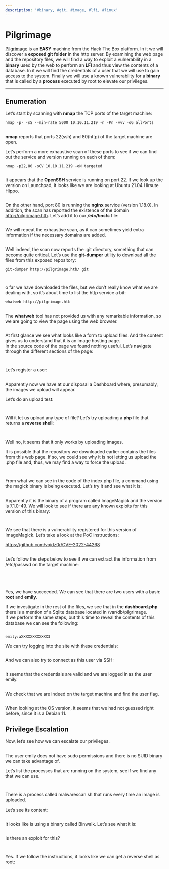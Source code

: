 ```yaml
---
description: '#binary, #git, #image, #lfi, #linux'
---
```


# Pilgrimage

[Pilgrimage](https://app.hackthebox.com/machines/Pilgrimage) is an **EASY** machine from the Hack The Box platform. In it we will discover a **exposed git folder** in the http server. By examining the web page and the repository files, we will find a way to exploit a vulnerability in a **binary** used by the web to perform an **LFI** and thus view the contents of a database. In it we will find the credentials of a user that we will use to gain access to the system. Finally we will use a known vulnerability for a **binary** that is called by a **process** executed by root to elevate our privileges.

***

## Enumeration <a href="#user-content-enumeration" id="user-content-enumeration"></a>

Let’s start by scanning with **nmap** the TCP ports of the target machine:

`nmap -p- -sS --min-rate 5000 10.10.11.219 -n -Pn -vvv -oG allPorts`

<figure><img src="../../.gitbook/assets/Pasted image 20230903133707.png" alt=""><figcaption></figcaption></figure>

**nmap** reports that ports 22(ssh) and 80(http) of the target machine are open.

Let’s perform a more exhaustive scan of these ports to see if we can find out the service and version running on each of them:

`nmap -p22,80 -sCV 10.10.11.219 -oN targeted`

<figure><img src="../../.gitbook/assets/Pasted image 20230903134027.png" alt=""><figcaption></figcaption></figure>

It appears that the **OpenSSH** service is running on port 22. If we look up the version on Launchpad, it looks like we are looking at Ubuntu 21.04 Hirsute Hippo.

<figure><img src="../../.gitbook/assets/Pasted image 20230903133850.png" alt=""><figcaption></figcaption></figure>

On the other hand, port 80 is running the **nginx** service (version 1.18.0). In addition, the scan has reported the existence of the domain http://pilgrimage.htb. Let’s add it to our _**/etc/hosts**_ file:

<figure><img src="../../.gitbook/assets/Pasted image 20230903134113.png" alt=""><figcaption></figcaption></figure>

We will repeat the exhaustive scan, as it can sometimes yield extra information if the necessary domains are added.

<figure><img src="../../.gitbook/assets/Pasted image 20230903134202 (1).png" alt=""><figcaption></figcaption></figure>

Well indeed, the scan now reports the .git directory, something that can become quite critical. Let’s use the **git-dumper** utility to download all the files from this exposed repository:

`git-dumper http://pilgrimage.htb/ git`

<figure><img src="../../.gitbook/assets/Pasted image 20230903134416 (1).png" alt=""><figcaption></figcaption></figure>

<figure><img src="../../.gitbook/assets/Pasted image 20230903134454 (1).png" alt=""><figcaption></figcaption></figure>

o far we have downloaded the files, but we don’t really know what we are dealing with, so it’s about time to list the http service a bit:

`whatweb http://pilgrimage.htb`

<figure><img src="../../.gitbook/assets/Pasted image 20230903134516.png" alt=""><figcaption></figcaption></figure>

The **whatweb** tool has not provided us with any remarkable information, so we are going to view the page using the web browser.

<figure><img src="../../.gitbook/assets/imagen (9) (1).png" alt=""><figcaption></figcaption></figure>

At first glance we see what looks like a form to upload files. And the content gives us to understand that it is an image hosting page.\
In the source code of the page we found nothing useful. Let’s navigate through the different sections of the page:

<figure><img src="../../.gitbook/assets/imagen (1) (1) (1) (1).png" alt=""><figcaption></figcaption></figure>

<figure><img src="../../.gitbook/assets/imagen (2) (1) (1).png" alt=""><figcaption></figcaption></figure>

Let’s register a user:

<figure><img src="../../.gitbook/assets/imagen (3) (1) (1).png" alt=""><figcaption></figcaption></figure>

Apparently now we have at our disposal a Dashboard where, presumably, the images we upload will appear.

Let’s do an upload test:

<figure><img src="../../.gitbook/assets/Pasted image 20230903134739.png" alt=""><figcaption></figcaption></figure>

<figure><img src="../../.gitbook/assets/Pasted image 20230903134801.png" alt=""><figcaption></figcaption></figure>

Will it let us upload any type of file? Let’s try uploading a **php** file that returns a **reverse shell**:

<figure><img src="../../.gitbook/assets/Pasted image 20230903134912.png" alt=""><figcaption></figcaption></figure>

<figure><img src="../../.gitbook/assets/Pasted image 20230903135239.png" alt=""><figcaption></figcaption></figure>

Well no, it seems that it only works by uploading images.

It is possible that the repository we downloaded earlier contains the files from this web page. If so, we could see why it is not letting us upload the .php file and, thus, we may find a way to force the upload.

<figure><img src="../../.gitbook/assets/Pasted image 20230903135302.png" alt=""><figcaption></figcaption></figure>

<figure><img src="../../.gitbook/assets/Pasted image 20230903135323.png" alt=""><figcaption></figcaption></figure>

From what we can see in the code of the index.php file, a command using the magick binary is being executed. Let’s try it and see what it is:

<figure><img src="../../.gitbook/assets/Pasted image 20230903135358.png" alt=""><figcaption></figcaption></figure>

Apparently it is the binary of a program called ImageMagick and the version is 7.1.0-49. We will look to see if there are any known exploits for this version of this binary:

<figure><img src="../../.gitbook/assets/Pasted image 20230903140444.png" alt=""><figcaption></figcaption></figure>

<figure><img src="../../.gitbook/assets/Pasted image 20230903140539.png" alt=""><figcaption></figcaption></figure>

We see that there is a vulnerability registered for this version of ImageMagick. Let’s take a look at the PoC instructions:

https://github.com/voidz0r/CVE-2022-44268

<figure><img src="../../.gitbook/assets/Pasted image 20230903140758.png" alt=""><figcaption></figcaption></figure>

Let’s follow the steps below to see if we can extract the information from /etc/passwd on the target machine:

<figure><img src="../../.gitbook/assets/Pasted image 20230903141356.png" alt=""><figcaption></figcaption></figure>

<figure><img src="../../.gitbook/assets/Pasted image 20230903141510.png" alt=""><figcaption></figcaption></figure>

<figure><img src="../../.gitbook/assets/Pasted image 20230903142037.png" alt=""><figcaption></figcaption></figure>

<figure><img src="../../.gitbook/assets/Pasted image 20230903142818.png" alt=""><figcaption></figcaption></figure>

Yes, we have succeeded. We can see that there are two users with a bash: **root** and **emily**.

If we investigate in the rest of the files, we see that in the **dashboard.php** there is a mention of a Sqlite database located in /var/db/pilgrimage.\
If we perform the same steps, but this time to reveal the contents of this database we can see the following:

<figure><img src="../../.gitbook/assets/image.png" alt=""><figcaption></figcaption></figure>

`emily:aXXXXXXXXXXXX3`

We can try logging into the site with these credentials:

<figure><img src="../../.gitbook/assets/Pasted image 20230903155352.png" alt=""><figcaption></figcaption></figure>

And we can also try to connect as this user via SSH:

<figure><img src="../../.gitbook/assets/Pasted image 20230903155432.png" alt=""><figcaption></figcaption></figure>

It seems that the credentials are valid and we are logged in as the user emily.

<figure><img src="../../.gitbook/assets/image (2).png" alt=""><figcaption></figcaption></figure>

We check that we are indeed on the target machine and find the user flag.

<figure><img src="../../.gitbook/assets/Pasted image 20230903161321.png" alt=""><figcaption></figcaption></figure>

When looking at the OS version, it seems that we had not guessed right before, since it is a Debian 11.

## Privilege Escalation <a href="#user-content-privesc" id="user-content-privesc"></a>

Now, let’s see how we can escalate our privileges.

<figure><img src="../../.gitbook/assets/Pasted image 20230903160823.png" alt=""><figcaption></figcaption></figure>

The user emily does not have sudo permissions and there is no SUID binary we can take advantage of.

Let’s list the processes that are running on the system, see if we find any that we can use.

<figure><img src="../../.gitbook/assets/Pasted image 20230903165519.png" alt=""><figcaption></figcaption></figure>

<figure><img src="../../.gitbook/assets/Pasted image 20230903165655.png" alt=""><figcaption></figcaption></figure>

There is a process called malwarescan.sh that runs every time an image is uploaded.

Let’s see its content:

<figure><img src="../../.gitbook/assets/Pasted image 20230903165540.png" alt=""><figcaption></figcaption></figure>

It looks like is using a binary called Binwalk. Let’s see what it is:

<figure><img src="../../.gitbook/assets/Pasted image 20230903170935.png" alt=""><figcaption></figcaption></figure>

Is there an exploit for this?

<figure><img src="../../.gitbook/assets/Pasted image 20230903171008.png" alt=""><figcaption></figcaption></figure>

<figure><img src="../../.gitbook/assets/Pasted image 20230903173112.png" alt=""><figcaption></figcaption></figure>

Yes. If we follow the instructions, it looks like we can get a reverse shell as root:

<figure><img src="../../.gitbook/assets/image (3).png" alt=""><figcaption></figcaption></figure>
